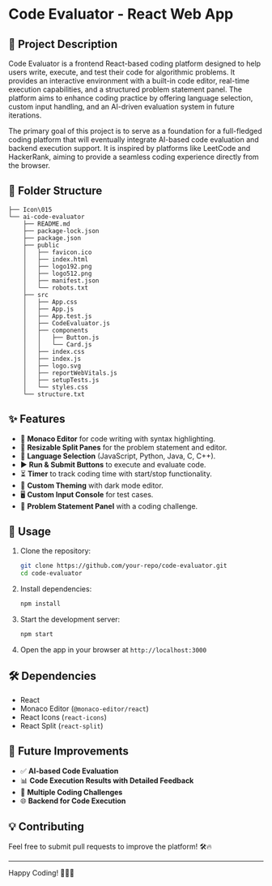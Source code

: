 # Code Evaluator - React Web App

## 📖 Project Description

Code Evaluator is a frontend React-based coding platform designed to help users write, execute, and test their code for algorithmic problems. It provides an interactive environment with a built-in code editor, real-time execution capabilities, and a structured problem statement panel. The platform aims to enhance coding practice by offering language selection, custom input handling, and an AI-driven evaluation system in future iterations.

The primary goal of this project is to serve as a foundation for a full-fledged coding platform that will eventually integrate AI-based code evaluation and backend execution support. It is inspired by platforms like LeetCode and HackerRank, aiming to provide a seamless coding experience directly from the browser.

## 📂 Folder Structure

```
├── Icon\015
└── ai-code-evaluator
    ├── README.md
    ├── package-lock.json
    ├── package.json
    ├── public
    │   ├── favicon.ico
    │   ├── index.html
    │   ├── logo192.png
    │   ├── logo512.png
    │   ├── manifest.json
    │   └── robots.txt
    ├── src
    │   ├── App.css
    │   ├── App.js
    │   ├── App.test.js
    │   ├── CodeEvaluator.js
    │   ├── components
    │   │   ├── Button.js
    │   │   └── Card.js
    │   ├── index.css
    │   ├── index.js
    │   ├── logo.svg
    │   ├── reportWebVitals.js
    │   ├── setupTests.js
    │   └── styles.css
    └── structure.txt
```

## ✨ Features

- 📝 **Monaco Editor** for code writing with syntax highlighting.
- 🔄 **Resizable Split Panes** for the problem statement and editor.
- 🎯 **Language Selection** (JavaScript, Python, Java, C, C++).
- ▶ **Run & Submit Buttons** to execute and evaluate code.
- ⏳ **Timer** to track coding time with start/stop functionality.
- 🎨 **Custom Theming** with dark mode editor.
- 🖥 **Custom Input Console** for test cases.
- 📜 **Problem Statement Panel** with a coding challenge.

## 📌 Usage

1. Clone the repository:
   ```bash
   git clone https://github.com/your-repo/code-evaluator.git
   cd code-evaluator
   ```
2. Install dependencies:
   ```bash
   npm install
   ```
3. Start the development server:
   ```bash
   npm start
   ```
4. Open the app in your browser at `http://localhost:3000`

## 🛠️ Dependencies

- React
- Monaco Editor (`@monaco-editor/react`)
- React Icons (`react-icons`)
- React Split (`react-split`)

## 🚀 Future Improvements

- ✅ **AI-based Code Evaluation**
- 📊 **Code Execution Results with Detailed Feedback**
- 📜 **Multiple Coding Challenges**
- 🌐 **Backend for Code Execution**

## 💡 Contributing
Feel free to submit pull requests to improve the platform! 🛠️🔥

---

Happy Coding! 🚀👨‍💻

